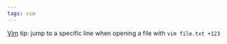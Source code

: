 ```yaml
---
tags: vim
---
```


[Vim](/wiki/Vim) tip: jump to a specific line when opening a file with `vim file.txt +123`
